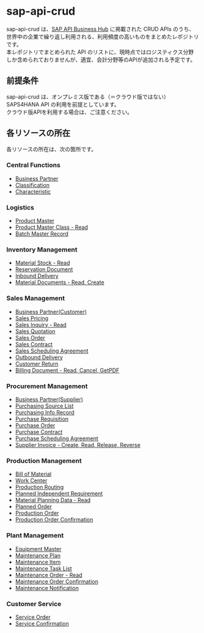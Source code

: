 # sap-api-crud
sap-api-crud は、[SAP API Business Hub](https://api.sap.com/) に掲載された CRUD APIs のうち、世界中の企業で繰り返し利用される、利用頻度の高いものをまとめたレポジトリです。  
本レポジトリでまとめられた API のリストに、現時点ではロジスティクス分野しか含められておりませんが、適宜、会計分野等のAPIが追加される予定です。  

## 前提条件  
sap-api-crud は、オンプレミス版である（＝クラウド版ではない）SAPS4HANA API の利用を前提としています。  
クラウド版APIを利用する場合は、ご注意ください。  

## 各リソースの所在  
各リソースの所在は、次の箇所です。  

### Central Functions  

* [Business Partner](https://api.sap.com/api/OP_API_BUSINESS_PARTNER_SRV/overview)  
* [Classification](https://api.sap.com/api/OP_API_CLFN_CLASS_SRV/overview)
* [Characteristic](https://api.sap.com/api/OP_API_CLFN_CHARACTERISTIC_SRV/overview)

### Logistics  

* [Product Master](https://api.sap.com/api/OP_API_PRODUCT_SRV_0001/overview)  
* [Product Master Class - Read](https://api.sap.com/api/OP_API_CLFN_PRODUCT_SRV/overview)
* [Batch Master Record](https://api.sap.com/api/OP_API_BATCH_SRV_0001/overview)  

### Inventory Management  

* [Material Stock - Read](https://api.sap.com/api/OP_API_MATERIAL_STOCK_SRV/overview)    
* [Reservation Document](https://api.sap.com/api/OP_API_RESERVATION_DOCUMENT_SRV_0001/overview)  
* [Inbound Delivery](https://api.sap.com/api/OP_API_INBOUND_DELIVERY_SRV_0002/overview)  
* [Material Documents - Read, Create](https://api.sap.com/api/OP_API_MATERIAL_DOCUMENT_SRV/overview)  

### Sales Management

* [Business Partner(Customer)](https://api.sap.com/api/OP_API_BUSINESS_PARTNER_SRV/overview) 
* [Sales Pricing](https://api.sap.com/api/OP_API_SLSPRCGCONDITIONRECORD_SRV_0001/overview)
* [Sales Inquiry - Read](https://api.sap.com/api/OP_API_SALES_INQUIRY_SRV_0001/overview)
* [Sales Quotation](https://api.sap.com/api/OP_API_SALES_QUOTATION_SRV_0001/overview)
* [Sales Order](https://api.sap.com/api/OP_API_SALES_ORDER_SRV_0001/overview)  
* [Sales Contract](https://api.sap.com/api/OP_API_SALES_CONTRACT_SRV_0001/overview)
* [Sales Scheduling Agreement](https://api.sap.com/api/OP_API_SALES_SCHEDULING_AGREEMENT_0001/overview)
* [Outbound Delivery](https://api.sap.com/api/OP_API_OUTBOUND_DELIVERY_SRV_0002/overview)  
* [Customer Return](https://api.sap.com/api/OP_API_CUSTOMER_RETURN_SRV_0001/overview)
* [Billing Document - Read, Cancel, GetPDF](https://api.sap.com/api/OP_API_BILLING_DOCUMENT_SRV_0001/overview)  

### Procurement Management  

* [Business Partner(Supplier)](https://api.sap.com/api/OP_API_BUSINESS_PARTNER_SRV/overview)  
* [Purchasing Source List](https://api.sap.com/api/OP_API_PURCHASING_SOURCE_SRV_0001/overview)  
* [Purchasing Info Record](https://api.sap.com/api/OP_API_INFORECORD_PROCESS_SRV_0001/overview)     
* [Purchase Requisition](https://api.sap.com/api/OP_API_PURCHASEREQ_PROCESS_SRV_0001/overview)  
* [Purchase Order](https://api.sap.com/api/OP_API_PURCHASEORDER_PROCESS_SRV_0001/overview)  
* [Purchase Contract](https://api.sap.com/api/OP_API_PURCHASECONTRACT_PROCESS_SRV/overview)
* [Purchase Scheduling Agreement](https://api.sap.com/api/OP_API_SCHED_AGRMT_PROCESS_SRV_0001/overview)
* [Supplier Invoice - Create, Read, Release, Reverse](https://api.sap.com/api/OP_API_SUPPLIERINVOICE_PROCESS_SRV/overview)  

### Production Management  

* [Bill of Material](https://api.sap.com/api/OP_API_BILL_OF_MATERIAL_SRV_0002/overview)  
* [Work Center](https://api.sap.com/api/OP_WORKCENTER_0001/overview)  
* [Production Routing](https://api.sap.com/api/OP_API_PRODUCTION_ROUTING_0001/overview)  
* [Planned Independent Requirement](https://api.sap.com/api/OP_API_PLND_INDEP_RQMT_SRV_0001/overview)   
* [Material Planning Data - Read](https://api.sap.com/api/OP_API_MRP_MATERIALS_SRV_01_0001/overview)   
* [Planned Order](https://api.sap.com/api/OP_PLANNEDORDER_0001/overview)
* [Production Order](https://api.sap.com/api/OP_API_PRODUCTION_ORDER_2_SRV_0001/overview)  
* [Production Order Confirmation](https://api.sap.com/api/OP_API_PROD_ORDER_CONFIRMATIO_2_SRV_0001/overview)

### Plant Management  

* [Equipment Master](https://api.sap.com/api/OP_API_EQUIPMENT/overview) 
* [Maintenance Plan](https://api.sap.com/api/OP_API_MAINTENANCEPLAN_0001/overview)
* [Maintenance Item](https://api.sap.com/api/OP_API_MAINTENANCEITEM_0001/overview)
* [Maintenance Task List](https://api.sap.com/api/OP_API_MAINTENANCETASKLIST_0001/overview)
* [Maintenance Order - Read](https://api.sap.com/api/OP_API_MAINTENANCEORDER_0001/overview) 
* [Maintenance Order Confirmation](https://api.sap.com/api/OP_API_MAINTORDERCONFIRMATION_0001/overview) 
* [Maintenance Notification](https://api.sap.com/api/OP_API_MAINTNOTIFICATION/overview)

### Customer Service 

* [Service Order](https://api.sap.com/api/OP_API_SERVICE_ORDER_SRV_0001/overview)
* [Service Confirmation](https://api.sap.com/api/OP_API_SERVICE_CONFIRMATION_SRV_0001/overview)
